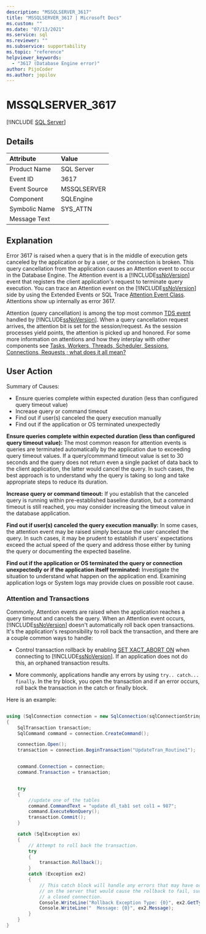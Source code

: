 ```yaml
---
description: "MSSQLSERVER_3617"
title: "MSSQLSERVER_3617 | Microsoft Docs"
ms.custom: ""
ms.date: "07/13/2021"
ms.service: sql
ms.reviewer: ""
ms.subservice: supportability
ms.topic: "reference"
helpviewer_keywords: 
  - "3617 (Database Engine error)"
author: PijoCoder
ms.author: jopilov
---
```

# MSSQLSERVER_3617
 [!INCLUDE [SQL Server](../../includes/applies-to-version/sqlserver.md)]
  
## Details  
  
| Attribute | Value |  
| :-------- | :---- |  
|Product Name|SQL Server|  
|Event ID|3617|  
|Event Source|MSSQLSERVER|  
|Component|SQLEngine|  
|Symbolic Name|SYS_ATTN|  
|Message Text||  
  
## Explanation

Error 3617 is raised when a query that is in the middle of execution gets canceled by the application or by a user, or the connection is broken. This query cancellation from the application causes an Attention event to occur in the Database Engine. The Attention event is a [!INCLUDE[ssNoVersion](../../includes/ssnoversion-md.md)] event that registers the client application's request to terminate query execution. You can trace an Attention event on the [!INCLUDE[ssNoVersion](../../includes/ssnoversion-md.md)] side by using the Extended Events or SQL Trace [Attention Event Class](../event-classes/attention-event-class.md).  Attentions show up internally as error 3617.

Attention (query cancellation) is among the top most common [TDS event](/openspecs/sql_server_protocols/ms-sstds/84ed72a9-a1df-48ec-a4d2-32fae12dbdbf) handled by [!INCLUDE[ssNoVersion](../../includes/ssnoversion-md.md)].  When a query cancellation request arrives, the attention bit is set for the session/request.  As the session processes yield points, the attention is picked up and honored. For some more information on attentions and how they interplay with other components see [Tasks, Workers, Threads, Scheduler, Sessions, Connections, Requests ; what does it all mean?](https://techcommunity.microsoft.com/t5/sql-server-support/tasks-workers-threads-scheduler-sessions-connections-requests/ba-p/333990)
  
## User Action  

Summary of Causes:

- Ensure queries complete within expected duration (less than configured query timeout value)
- Increase query or command timeout
- Find out if user(s) canceled the query execution manually
- Find out if the application or OS terminated unexpectedly

**Ensure queries complete within expected duration (less than configured query timeout value):** The most common reason for attention events is queries are terminated automatically by the application due to exceeding query timeout values. If a query/commmand timeout value is set to 30 seconds and the query does not return even a single packet of data back to the client application, the latter would cancel the query. In such cases, the best approach is to understand why the query is taking so long and take appropriate steps to reduce its duration.

**Increase query or command timeout:** If you establish that the canceled query is running within pre-established baseline duration, but a command timeout is still reached, you may consider increasing the timeout value in the database application.

**Find out if user(s) canceled the query execution manually:** In some cases, the attention event may be raised simply because the user canceled the query. In such cases, it may be prudent to establish if users' expectations exceed the actual speed of the query and address those either by tuning the query or documenting the expected baseline.

**Find out if the application or OS terminated the query or connection unexpectedly or if the application itself terminated:** Investigate the situation to understand what happen on the application end. Examining application logs or System logs may provide clues on possible root cause.

### Attention and Transactions

Commonly, Attention events are raised when the application reaches a query timeout and cancels the query. When an Attention event occurs, [!INCLUDE[ssNoVersion](../../includes/ssnoversion-md.md)] doesn't automatically roll back open transactions.  It's the application's responsibility to roll back the transaction, and there are a couple common ways to handle:

- Control transaction rollback by enabling [SET XACT_ABORT ON](../../t-sql/statements/set-xact-abort-transact-sql.md) when connecting to [!INCLUDE[ssNoVersion](../../includes/ssnoversion-md.md)].  If an application does not do this, an orphaned transaction results. 

- More commonly, applications handle any errors by using `try.. catch... finally`. In the try block, you open the transaction and if an error occurs, roll back the transaction in the catch or finally block.

Here is an example:

```csharp

using (SqlConnection connection = new SqlConnection(sqlConnectionString))
{
    SqlTransaction transaction;
    SqlCommand command = connection.CreateCommand();

    connection.Open();
    transaction = connection.BeginTransaction("UpdateTran_Routine1");


    command.Connection = connection;
    command.Transaction = transaction;


    try
    {
        //update one of the tables 
        command.CommandText = "update dl_tab1 set col1 = 987";
        command.ExecuteNonQuery();
        transaction.Commit();
    }

    catch (SqlException ex)
    {
        // Attempt to roll back the transaction.
        try
        {
            transaction.Rollback();
        }
        catch (Exception ex2)
        {
            // This catch block will handle any errors that may have occurred
            // on the server that would cause the rollback to fail, such as
            // a closed connection.
            Console.WriteLine("Rollback Exception Type: {0}", ex2.GetType());
            Console.WriteLine("  Message: {0}", ex2.Message);
        }
    }
}

```
